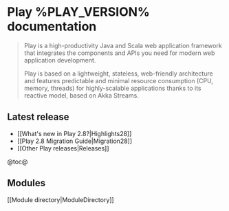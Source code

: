 <!--- Copyright (C) 2009-2020 Lightbend Inc. <https://www.lightbend.com> -->
# Play %PLAY_VERSION% documentation

> Play is a high-productivity Java and Scala web application framework that integrates the components and APIs you need for modern web application development. 
>
> Play is based on a lightweight, stateless, web-friendly architecture and features predictable and minimal resource consumption (CPU, memory, threads) for highly-scalable applications thanks to its reactive model, based on Akka Streams.

## Latest release

- [[What's new in Play 2.8?|Highlights28]]
- [[Play 2.8 Migration Guide|Migration28]]
- [[Other Play releases|Releases]]


@toc@

## Modules

[[Module directory|ModuleDirectory]]
